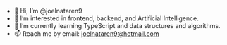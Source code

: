 - 👋 Hi, I’m @joelnataren9
- 👀 I’m interested in frontend, backend, and Artificial Intelligence.
- 🌱 I’m currently learning TypeScript and data structures and algorithms.
- 📫  Reach me by email: joelnataren9@hotmail.com 


